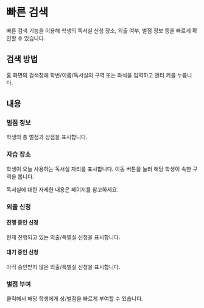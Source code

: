 # 빠른 검색
빠른 검색 기능을 이용해 학생의 독서실 신청 장소, 외출 여부, 벌점 정보 등을 빠르게 확인할 수 있습니다.

## 검색 방법
홈 화면의 검색창에 학번/이름/독서실의 구역 또는 좌석을 입력하고 엔터 키를 누릅니다.

## 내용
### 벌점 정보
학생의 총 벌점과 상점을 표시합니다.
### 자습 장소
학생이 오늘 사용하는 독서실 자리를 표시합니다. 이동 버튼을 눌러 해당 학생이 속한 구역을 봅니다.

독서실에 대한 자세한 내용은 [](reserve.md) 페이지를 참고하세요.
### 외출 신청
#### 진행 중인 신청
현재 진행되고 있는 외출/특별실 신청을 표시합니다.
#### 대기 중인 신청
아직 승인받지 않은 외출/특별실 신청을 표시합니다.
### 벌점 부여
클릭해서 해당 학생에게 상/벌점을 빠르게 부여할 수 있습니다.

